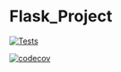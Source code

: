 # Flask_Project

[![Tests](https://github.com/sirtimrod/Flask_Project/actions/workflows/app_test.yml/badge.svg?branch=main)](https://github.com/sirtimrod/Flask_Project/actions/workflows/app_test.yml)

[![codecov](https://codecov.io/gh/sirtimrod/Flask_Project/branch/main/graph/badge.svg?token=RE5IIFN8XH)](https://codecov.io/gh/sirtimrod/Flask_Project)